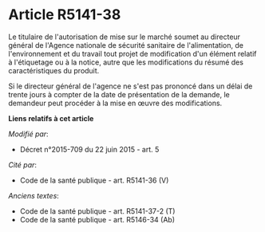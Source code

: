 # Article R5141-38

Le titulaire de l'autorisation de mise sur le marché soumet au directeur général de l'Agence nationale de sécurité sanitaire
de l'alimentation, de l'environnement et du travail tout projet de modification d'un élément relatif à l'étiquetage ou à la
notice, autre que les modifications du résumé des caractéristiques du produit. 

Si le directeur général de l'agence ne s'est pas prononcé dans un délai de trente jours à compter de la date de présentation
de la demande, le demandeur peut procéder à la mise en œuvre des modifications.

**Liens relatifs à cet article**

_Modifié par_:

  - Décret n°2015-709 du 22 juin 2015 - art. 5

_Cité par_:

  - Code de la santé publique - art. R5141-36 (V)

_Anciens textes_:

  - Code de la santé publique - art. R5141-37-2 (T)
  - Code de la santé publique - art. R5146-34 (Ab)
